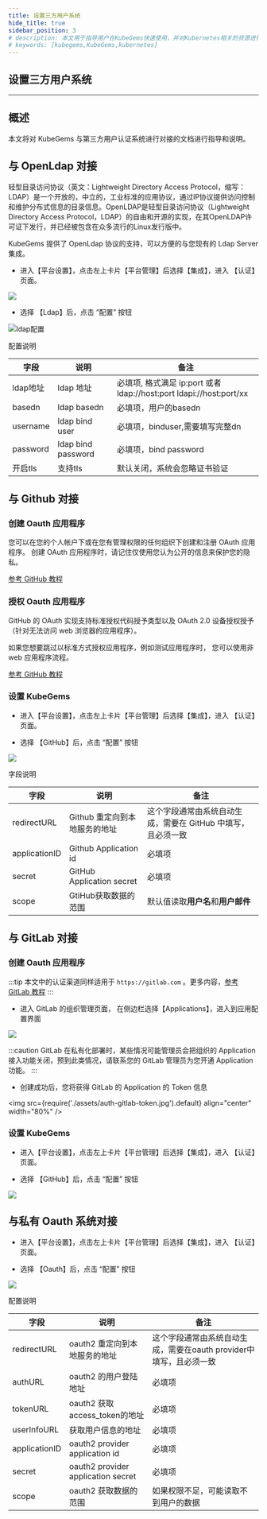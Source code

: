 ```yaml
---
title: 设置三方用户系统
hide_title: true
sidebar_position: 3
# description: 本文用于指导用户在KubeGems快速使用，并对Kubernetes相关的资源进行操作
# keywords: [kubegems,KubeGems,kubernetes]
---
```


## 设置三方用户系统

---
## 概述

本文将对 KubeGems 与第三方用户认证系统进行对接的文档进行指导和说明。

## 与 OpenLdap 对接

轻型目录访问协议（英文：Lightweight Directory Access Protocol，缩写：LDAP）是一个开放的，中立的，工业标准的应用协议，通过IP协议提供访问控制和维护分布式信息的目录信息。OpenLDAP是轻型目录访问协议（Lightweight Directory Access Protocol，LDAP）的自由和开源的实现，在其OpenLDAP许可证下发行，并已经被包含在众多流行的Linux发行版中。

KubeGems 提供了 OpenLdap 协议的支持，可以方便的与您现有的 Ldap Server 集成。

- 进入【平台设置】，点击左上卡片【平台管理】后选择【集成】，进入 【认证】 页面。

![](./assets/admin-auth.jpg)

- 选择 【Ldap】后，点击 “配置” 按钮

![ldap配置](/img/docs/tasks-platform-ldap-create.png)

配置说明

|字段|说明|备注|
| ---| ---| ---|
|ldap地址|ldap 地址| 必填项, 格式满足 ip:port 或者 ldap://host:port ldapi://host:port/xx |
|basedn|ldap basedn| 必填项，用户的basedn |
|username|ldap bind user| 必填项，binduser,需要填写完整dn |
|password|ldap bind password| 必填项，bind password |
|开启tls| 支持tls| 默认关闭，系统会忽略证书验证 |

## 与 Github 对接

### 创建 Oauth 应用程序

您可以在您的个人帐户下或在您有管理权限的任何组织下创建和注册 OAuth 应用程序。 创建 OAuth 应用程序时，请记住仅使用您认为公开的信息来保护您的隐私。

[参考 GitHub 教程](https://docs.github.com/cn/developers/apps/building-oauth-apps/creating-an-oauth-app)

### 授权 Oauth 应用程序

GitHub 的 OAuth 实现支持标准授权代码授予类型以及 OAuth 2.0 设备授权授予（针对无法访问 web 浏览器的应用程序）。

如果您想要跳过以标准方式授权应用程序，例如测试应用程序时， 您可以使用非 web 应用程序流程。

[参考 GitHub 教程](https://docs.github.com/cn/developers/apps/building-oauth-apps/authorizing-oauth-apps)

### 设置 KubeGems

- 进入【平台设置】，点击左上卡片【平台管理】后选择【集成】，进入 【认证】 页面。

- 选择 【GitHub】后，点击 “配置” 按钮

![](./assets/auth-github.jpg)

字段说明

|字段|说明|备注|
| ---| ---| ---|
|redirectURL| Github 重定向到本地服务的地址|这个字段通常由系统自动生成，需要在 GitHub 中填写，且必须一致 |
|applicationID| Github Application id| 必填项 |
|secret|GitHub Application secret| 必填项 |
|scope| GtiHub获取数据的范围 | 默认值读取**用户名**和**用户邮件** |

## 与 GitLab 对接

### 创建 Oauth 应用程序

:::tip
本文中的认证渠道同样适用于 `https://gitlab.com` 。更多内容，[参考 GitLab 教程](https://docs.gitlab.com/ee/api/oauth2.html)
:::

- 进入 GitLab 的组织管理页面， 在侧边栏选择【Applications】，进入到应用配置界面

![](./assets/auth-gitlab.jpg)

:::caution
GitLab 在私有化部署时，某些情况可能管理员会把组织的 Application 接入功能关闭，预到此类情况，请联系您的 GitLab 管理员为您开通 Application 功能。
:::

- 创建成功后，您将获得 GitLab 的 Application 的 Token 信息


<img
  src={require('./assets/auth-gitlab-token.jpg').default}
  align="center"
  width="80%"
/>

### 设置 KubeGems

- 进入【平台设置】，点击左上卡片【平台管理】后选择【集成】，进入 【认证】 页面。

- 选择 【GitHub】后，点击 “配置” 按钮

![](./assets/admin-auth-gitlab.jpg)

## 与私有 Oauth 系统对接

- 进入【平台设置】，点击左上卡片【平台管理】后选择【集成】，进入 【认证】 页面。

- 选择 【Oauth】后，点击 “配置” 按钮

![](./assets/admin-oauth.jpg)


配置说明

|字段|说明|备注|
| ---| ---| ---|
|redirectURL|oauth2 重定向到本地服务的地址|这个字段通常由系统自动生成，需要在oauth provider中填写，且必须一致|
|authURL|oauth2 的用户登陆地址| 必填项 |
|tokenURL|oauth2 获取access_token的地址| 必填项  |
|userInfoURL|获取用户信息的地址| 必填项 |
|applicationID|oauth2 provider application id| 必填项 |
|secret|oauth2 provider application secret| 必填项 |
|scope|oauth2 获取数据的范围 | 如果权限不足，可能读取不到用户的数据 |
